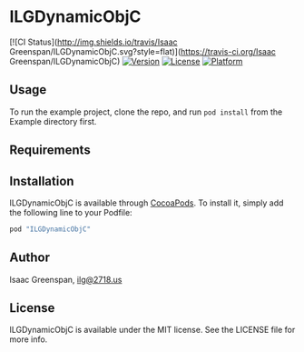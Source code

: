 # ILGDynamicObjC

[![CI Status](http://img.shields.io/travis/Isaac Greenspan/ILGDynamicObjC.svg?style=flat)](https://travis-ci.org/Isaac Greenspan/ILGDynamicObjC)
[![Version](https://img.shields.io/cocoapods/v/ILGDynamicObjC.svg?style=flat)](http://cocoapods.org/pods/ILGDynamicObjC)
[![License](https://img.shields.io/cocoapods/l/ILGDynamicObjC.svg?style=flat)](http://cocoapods.org/pods/ILGDynamicObjC)
[![Platform](https://img.shields.io/cocoapods/p/ILGDynamicObjC.svg?style=flat)](http://cocoapods.org/pods/ILGDynamicObjC)

## Usage

To run the example project, clone the repo, and run `pod install` from the Example directory first.

## Requirements

## Installation

ILGDynamicObjC is available through [CocoaPods](http://cocoapods.org). To install
it, simply add the following line to your Podfile:

```ruby
pod "ILGDynamicObjC"
```

## Author

Isaac Greenspan, ilg@2718.us

## License

ILGDynamicObjC is available under the MIT license. See the LICENSE file for more info.
